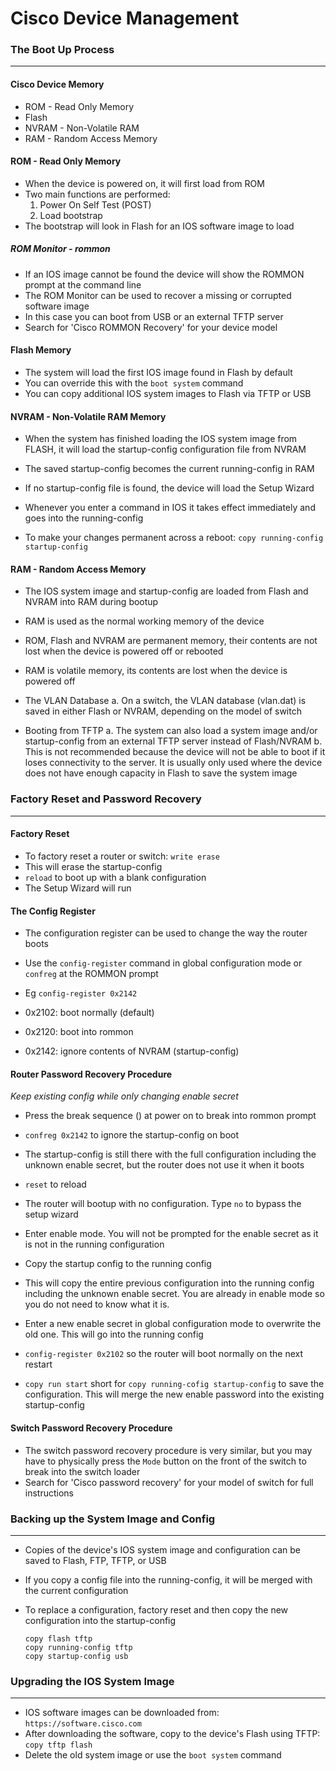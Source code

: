 # Cisco Device Management


### The Boot Up Process
----------------------

#### Cisco Device Memory
* ROM - Read Only Memory
* Flash
* NVRAM - Non-Volatile RAM
* RAM - Random Access Memory

#### ROM - Read Only Memory
* When the device is powered on, it will first load from ROM
* Two main functions are performed:
    1. Power On Self Test (POST)
    2. Load bootstrap
* The bootstrap will look in Flash for an IOS software image to load

##### ROM Monitor - rommon
* If an IOS image cannot be found the device will show the ROMMON prompt at the command line
* The ROM Monitor can be used to recover a missing or corrupted software image
* In this case you can boot from USB or an external TFTP server
* Search for 'Cisco ROMMON Recovery' for your device model

#### Flash Memory
* The system will load the first IOS image found in Flash by default
* You can override this with the `boot system` command
* You can copy additional IOS system images to Flash via TFTP or USB

#### NVRAM - Non-Volatile RAM Memory
* When the system has finished loading the IOS system image from FLASH, it will load the startup-config configuration file from NVRAM
* The saved startup-config becomes the current running-config in RAM
* If no startup-config file is found, the device will load the Setup Wizard

* Whenever you enter a command in IOS it takes effect immediately and goes into the running-config
* To make your changes permanent across a reboot:
    `copy running-config startup-config`

#### RAM - Random Access Memory
* The IOS system image and startup-config are loaded from Flash and NVRAM into RAM during bootup
* RAM is used as the normal working memory of the device
* ROM, Flash and NVRAM are permanent memory, their contents are not lost when the device is powered off or rebooted
* RAM is volatile memory, its contents are lost when the device is powered off

* The VLAN Database
    a. On a switch, the VLAN database (vlan.dat) is saved in either Flash or NVRAM, depending on the model of switch

* Booting from TFTP
    a. The system can also load a system image and/or startup-config from an external TFTP server instead of Flash/NVRAM
    b. This is not recommended because the device will not be able to boot if it loses connectivity to the server. It is usually only used where the device does not have enough capacity in Flash to save the system image


### Factory Reset and Password Recovery
--------------------------------------

#### Factory Reset
* To factory reset a router or switch: `write erase`
* This will erase the startup-config
* `reload` to boot up with a blank configuration
* The Setup Wizard will run

#### The Config Register
* The configuration register can be used to change the way the router boots
* Use the `config-register` command in global configuration mode or `confreg` at the ROMMON prompt
* Eg `config-register 0x2142`

* 0x2102: boot normally (default)
* 0x2120: boot into rommon
* 0x2142: ignore contents of NVRAM (startup-config)

#### Router Password Recovery Procedure
*Keep existing config while only changing enable secret*

* Press the break sequence (<C-Break>) at power on to break into rommon prompt
* `confreg 0x2142` to ignore the startup-config on boot
* The startup-config is still there with the full configuration including the unknown enable secret, but the router does not use it when it boots
* `reset` to reload
* The router will bootup with no configuration. Type `no` to bypass the setup wizard
* Enter enable mode. You will not be prompted for the enable secret as it is not in the running configuration

* Copy the startup config to the running config
* This will copy the entire previous configuration into the running config including the unknown enable secret. You are already in enable mode so you do not need to know what it is.
* Enter a new enable secret in global configuration mode to overwrite the old one. This will go into the running config
* `config-register 0x2102` so the router will boot normally on the next restart
* `copy run start` short for `copy running-cofig startup-config` to save the configuration. This will merge the new enable password into the existing startup-config

#### Switch Password Recovery Procedure
* The switch password recovery procedure is very similar, but you may have to physically press the `Mode` button on the front of the switch to break into the switch loader
* Search for 'Cisco password recovery' for your model of switch for full instructions


### Backing up the System Image and Config
-----------------------------------------

* Copies of the device's IOS system image and configuration can be saved to Flash, FTP, TFTP, or USB
* If you copy a config file into the running-config, it will be merged with the current configuration
* To replace a configuration, factory reset and then copy the new configuration into the startup-config

    ```
    copy flash tftp
    copy running-config tftp
    copy startup-config usb
    ```


### Upgrading the IOS System Image
---------------------------------

* IOS software images can be downloaded from: `https://software.cisco.com`
* After downloading the software, copy to the device's Flash using TFTP: `copy tftp flash`
* Delete the old system image or use the `boot system` command
